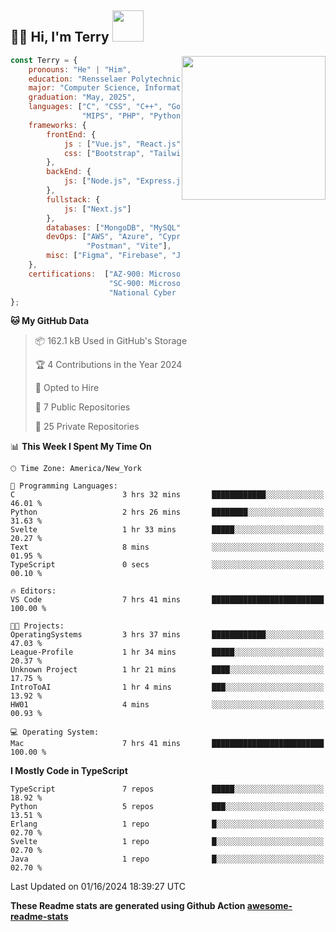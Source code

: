 <h2>👋🏻 Hi, I'm Terry <img src="https://media.giphy.com/media/12oufCB0MyZ1Go/giphy.gif" width="50"></h2>

<img align='right' src="https://media.giphy.com/media/fkZukR450RQ1qnGaq9/giphy.gif" width="230">

```javascript
const Terry = {
    pronouns: "He" | "Him",
    education: "Rensselaer Polytechnic Institute",
    major: "Computer Science, Information Technology and Web Science",
    graduation: "May, 2025",
    languages: ["C", "CSS", "C++", "Go", "Haskell", "HTML", "Java", "Javascript",
                "MIPS", "PHP", "Python", "SQL", "Typescript", "Verilog"],
    frameworks: {
        frontEnd: {
            js : ["Vue.js", "React.js"],
            css: ["Bootstrap", "Tailwind", "Quasar"]
        },
        backEnd: {
            js: ["Node.js", "Express.js"],
        },
        fullstack: {
            js: ["Next.js"]
        },
        databases: ["MongoDB", "MySQL", "PostgreSQL"],
        devOps: ["AWS", "Azure", "Cypress", "Docker🐳", "GitHub", "Playwright",
                 "Postman", "Vite"],
        misc: ["Figma", "Firebase", "Jira", "LaTeX"]
    },
    certifications:  ["AZ‐900: Microsoft Azure Fundamentals",
                      "SC‐900: Microsoft Security, Compliance, and Identity Fundamentals",
                      "National Cyber League Team Game: 4TH PLACE OUT OF 3593"],
};
```
<!--START_SECTION:waka-->
**🐱 My GitHub Data** 

> 📦 162.1 kB Used in GitHub's Storage 
 > 
> 🏆 4 Contributions in the Year 2024
 > 
> 💼 Opted to Hire
 > 
> 📜 7 Public Repositories 
 > 
> 🔑 25 Private Repositories 
 > 
📊 **This Week I Spent My Time On** 

```text
🕑︎ Time Zone: America/New_York

💬 Programming Languages: 
C                        3 hrs 32 mins       ████████████░░░░░░░░░░░░░   46.01 % 
Python                   2 hrs 26 mins       ████████░░░░░░░░░░░░░░░░░   31.63 % 
Svelte                   1 hr 33 mins        █████░░░░░░░░░░░░░░░░░░░░   20.27 % 
Text                     8 mins              ░░░░░░░░░░░░░░░░░░░░░░░░░   01.95 % 
TypeScript               0 secs              ░░░░░░░░░░░░░░░░░░░░░░░░░   00.10 % 

🔥 Editors: 
VS Code                  7 hrs 41 mins       █████████████████████████   100.00 % 

🐱‍💻 Projects: 
OperatingSystems         3 hrs 37 mins       ████████████░░░░░░░░░░░░░   47.03 % 
League-Profile           1 hr 34 mins        █████░░░░░░░░░░░░░░░░░░░░   20.37 % 
Unknown Project          1 hr 21 mins        ████░░░░░░░░░░░░░░░░░░░░░   17.75 % 
IntroToAI                1 hr 4 mins         ███░░░░░░░░░░░░░░░░░░░░░░   13.92 % 
HW01                     4 mins              ░░░░░░░░░░░░░░░░░░░░░░░░░   00.93 % 

💻 Operating System: 
Mac                      7 hrs 41 mins       █████████████████████████   100.00 % 
```

**I Mostly Code in TypeScript** 

```text
TypeScript               7 repos             █████░░░░░░░░░░░░░░░░░░░░   18.92 % 
Python                   5 repos             ███░░░░░░░░░░░░░░░░░░░░░░   13.51 % 
Erlang                   1 repo              █░░░░░░░░░░░░░░░░░░░░░░░░   02.70 % 
Svelte                   1 repo              █░░░░░░░░░░░░░░░░░░░░░░░░   02.70 % 
Java                     1 repo              █░░░░░░░░░░░░░░░░░░░░░░░░   02.70 % 
```




 Last Updated on 01/16/2024 18:39:27 UTC
<!--END_SECTION:waka-->

**These Readme stats are generated using Github Action [awesome-readme-stats](https://github.com/anmol098/waka-readme-stats)**
